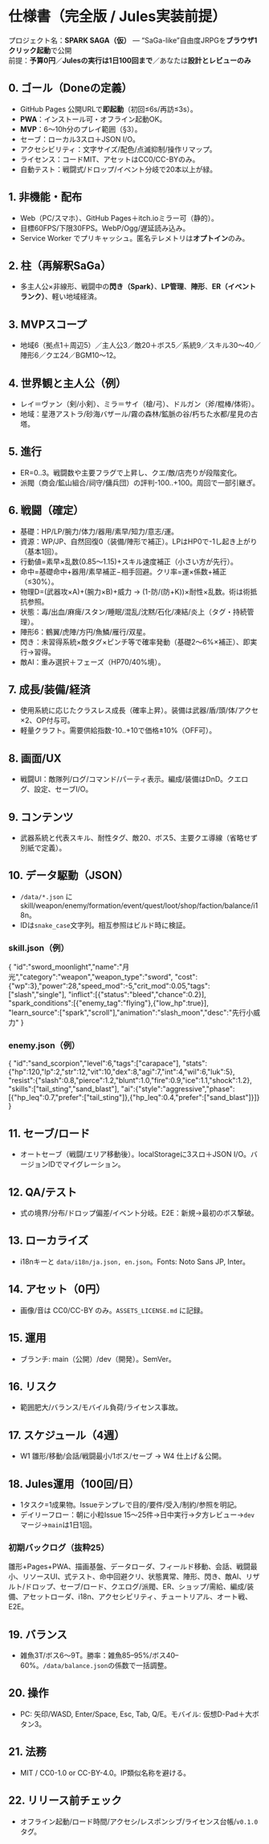 # 仕様書（完全版 / Jules実装前提）
プロジェクト名：**SPARK SAGA（仮）** — “SaGa-like”自由度JRPGを**ブラウザ1クリック起動**で公開  
前提：**予算0円**／**Julesの実行は1日100回まで**／あなたは**設計とレビューのみ**

## 0. ゴール（Doneの定義）
- GitHub Pages 公開URLで**即起動**（初回≤6s/再訪≤3s）。
- **PWA**：インストール可・オフライン起動OK。
- **MVP**：6〜10h分のプレイ範囲（§3）。
- セーブ：ローカル3スロ＋JSON I/O。
- アクセシビリティ：文字サイズ/配色/点滅抑制/操作リマップ。
- ライセンス：コードMIT、アセットはCC0/CC-BYのみ。
- 自動テスト：戦闘式/ドロップ/イベント分岐で20本以上が緑。

## 1. 非機能・配布
- Web（PC/スマホ）、GitHub Pages＋itch.ioミラー可（静的）。
- 目標60FPS/下限30FPS。WebP/Ogg/遅延読み込み。
- Service Worker でプリキャッシュ。匿名テレメトリは**オプトイン**のみ。

## 2. 柱（再解釈SaGa）
- 多主人公×非線形、戦闘中の**閃き（Spark）**、**LP管理**、**陣形**、**ER（イベントランク）**、軽い地域経済。

## 3. MVPスコープ
- 地域6（拠点1＋周辺5）／主人公3／敵20＋ボス5／系統9／スキル30〜40／陣形6／クエ24／BGM10〜12。

## 4. 世界観と主人公（例）
- レイ＝ヴァン（剣/小剣）、ミラ＝サイ（槍/弓）、ドルガン（斧/棍棒/体術）。
- 地域：星港アストラ/砂海バザール/霧の森林/鉱脈の谷/朽ちた水都/星見の古塔。

## 5. 進行
- ER=0..3。戦闘数や主要フラグで上昇し、クエ/敵/店売りが段階変化。
- 派閥（商会/鉱山組合/祠守/傭兵団）の評判-100..+100。周回で一部引継ぎ。

## 6. 戦闘（確定）
- 基礎：HP/LP/腕力/体力/器用/素早/知力/意志/運。
- 資源：WP/JP、自然回復0（装備/陣形で補正）。LPはHP0で-1し起き上がり（基本1回）。
- 行動値=素早×乱数(0.85〜1.15)+スキル速度補正（小さい方が先行）。
- 命中=基礎命中+器用/素早補正−相手回避。クリ率=運×係数+補正（≤30%）。
- 物理D=(武器攻×A)+(腕力×B)+威力 → (1-防/(防+K))×耐性×乱数。術は術抵抗参照。
- 状態：毒/出血/麻痺/スタン/睡眠/混乱/沈黙/石化/凍結/炎上（タグ・持続管理）。
- 陣形6：鶴翼/虎陣/方円/魚鱗/雁行/双星。
- 閃き：未習得系統×敵タグ×ピンチ等で確率発動（基礎2〜6%×補正）、即実行→習得。
- 敵AI：重み選択＋フェーズ（HP70/40%境）。

## 7. 成長/装備/経済
- 使用系統に応じたクラスレス成長（確率上昇）。装備は武器/盾/頭/体/アクセ×2、OP付与可。
- 軽量クラフト。需要供給指数-10..+10で価格±10%（OFF可）。

## 8. 画面/UX
- 戦闘UI：敵隊列/ログ/コマンド/パーティ表示。編成/装備はDnD。クエログ、設定、セーブI/O。

## 9. コンテンツ
- 武器系統と代表スキル、耐性タグ、敵20、ボス5、主要クエ導線（省略せず別紙で定義）。

## 10. データ駆動（JSON）
- `/data/*.json` に skill/weapon/enemy/formation/event/quest/loot/shop/faction/balance/i18n。
- IDは`snake_case`文字列。相互参照はビルド時に検証。

### skill.json（例）
{ "id":"sword_moonlight","name":"月光","category":"weapon","weapon_type":"sword",
  "cost":{"wp":3},"power":28,"speed_mod":-5,"crit_mod":0.05,"tags":["slash","single"],
  "inflict":[{"status":"bleed","chance":0.2}],
  "spark_conditions":[{"enemy_tag":"flying"},{"low_hp":true}],
  "learn_source":["spark","scroll"],"animation":"slash_moon","desc":"先行小威力" }

### enemy.json（例）
{ "id":"sand_scorpion","level":6,"tags":["carapace"],
  "stats":{"hp":120,"lp":2,"str":12,"vit":10,"dex":8,"agi":7,"int":4,"wil":6,"luk":5},
  "resist":{"slash":0.8,"pierce":1.2,"blunt":1.0,"fire":0.9,"ice":1.1,"shock":1.2},
  "skills":["tail_sting","sand_blast"],
  "ai":{"style":"aggressive","phase":[{"hp_leq":0.7,"prefer":["tail_sting"]},{"hp_leq":0.4,"prefer":["sand_blast"]}]} }

## 11. セーブ/ロード
- オートセーブ（戦闘/エリア移動後）。localStorageに3スロ＋JSON I/O。バージョンIDでマイグレーション。

## 12. QA/テスト
- 式の境界/分布/ドロップ偏差/イベント分岐。E2E：新規→最初のボス撃破。

## 13. ローカライズ
- i18nキーと `data/i18n/ja.json, en.json`。Fonts: Noto Sans JP, Inter。

## 14. アセット（0円）
- 画像/音は CC0/CC-BY のみ。`ASSETS_LICENSE.md` に記録。

## 15. 運用
- ブランチ: main（公開）/dev（開発）。SemVer。

## 16. リスク
- 範囲肥大/バランス/モバイル負荷/ライセンス事故。

## 17. スケジュール（4週）
- W1 雛形/移動/会話/戦闘最小/1ボス/セーブ → W4 仕上げ＆公開。

## 18. Jules運用（100回/日）
- 1タスク=1成果物。Issueテンプレで目的/要件/受入/制約/参照を明記。
- デイリーフロー：朝に小粒Issue 15〜25件→日中実行→夕方レビュー→`dev`マージ→`main`は1日1回。

### 初期バックログ（抜粋25）
雛形+Pages+PWA、描画基盤、データローダ、フィールド移動、会話、戦闘最小、リソースUI、式テスト、命中回避クリ、状態異常、陣形、閃き、敵AI、リザルト/ドロップ、セーブ/ロード、クエログ/派閥、ER、ショップ/需給、編成/装備、アセットローダ、i18n、アクセシビリティ、チュートリアル、オート戦、E2E。

## 19. バランス
- 雑魚3T/ボス6〜9T。勝率：雑魚85–95%/ボス40–60%。`/data/balance.json`の係数で一括調整。

## 20. 操作
- PC: 矢印/WASD, Enter/Space, Esc, Tab, Q/E。モバイル: 仮想D-Pad＋大ボタン3。

## 21. 法務
- MIT / CC0-1.0 or CC-BY-4.0。IP類似名称を避ける。

## 22. リリース前チェック
- オフライン起動/ロード時間/アクセシ/レスポンシブ/ライセンス台帳/`v0.1.0`タグ。
